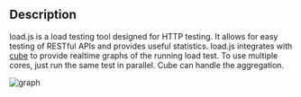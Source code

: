 ## Description
load.js is a load testing tool designed for HTTP testing. It allows for easy testing of RESTful APIs and provides useful statistics. load.js integrates with [cube](https://github.com/square/cube) to provide realtime graphs of the running load test. To use multiple cores, just run the same test in parallel. Cube can handle the aggregation.

![graph](https://github.com/bozuko/load/raw/master/img/cube.png)